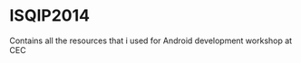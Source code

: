 ISQIP2014
=========

Contains all the resources that i used for Android development workshop at CEC
